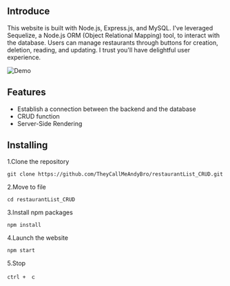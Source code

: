## Introduce

This website is built with Node.js, Express.js, and MySQL. I've leveraged Sequelize, a Node.js ORM (Object Relational Mapping) tool, to interact with the database. Users can  manage restaurants through  buttons for creation, deletion, reading, and updating. I trust you'll have delightful user experience.  

![Demo](https://github.com/TheyCallMeAndyBro/restaurantList_CRUD/blob/main/restaurantList_CRUD_Demo.gif)

## Features

- Establish a connection between the backend and the database
- CRUD function
- Server-Side Rendering

## Installing

1.Clone the repository
```
git clone https://github.com/TheyCallMeAndyBro/restaurantList_CRUD.git
```

2.Move to file
```
cd restaurantList_CRUD
```

3.Install npm packages
```
npm install
```

4.Launch the website
```
npm start
```

5.Stop
```
ctrl +　ｃ
```
